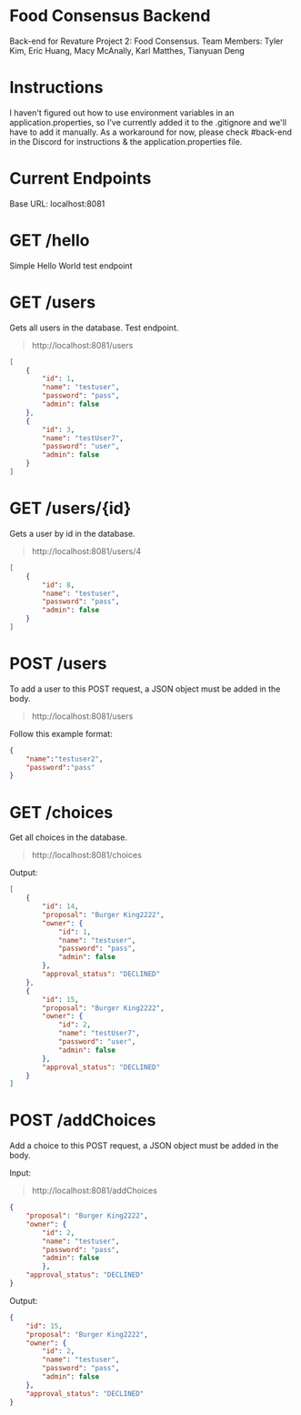 # Food Consensus Backend 

Back-end for Revature Project 2: Food Consensus.
Team Members: Tyler Kim, Eric Huang, Macy McAnally, Karl Matthes, Tianyuan Deng

# Instructions 

I haven't figured out how to use environment variables in an application.properties,
so I've currently added it to the .gitignore and we'll have to add it manually. 
As a workaround for now, please check #back-end in the Discord for instructions & 
the application.properties file.

# Current Endpoints 

Base URL: localhost:8081

# GET /hello
Simple Hello World test endpoint

# GET /users
Gets all users in the database. Test endpoint.
>http://localhost:8081/users
```JSON
[
    {
        "id": 1,
        "name": "testuser",
        "password": "pass",
        "admin": false
    },
    {
        "id": 3,
        "name": "testUser7",
        "password": "user",
        "admin": false
    }
]
```
# GET /users/{id}
Gets a user by id in the database.
>http://localhost:8081/users/4
```JSON
[
    {
        "id": 8,
        "name": "testuser",
        "password": "pass",
        "admin": false
    }
]
```

# POST /users
To add a user to this POST request, a JSON object must be added in the body. 
>http://localhost:8081/users

Follow this example format: 
```JSON
{
    "name":"testuser2",
    "password":"pass"
}
```
# GET /choices
Get all choices in the database.
> http://localhost:8081/choices

Output:
```JSON
[
    {
        "id": 14,
        "proposal": "Burger King2222",
        "owner": {
            "id": 1,
            "name": "testuser",
            "password": "pass",
            "admin": false
        },
        "approval_status": "DECLINED"
    },
    {
        "id": 15,
        "proposal": "Burger King2222",
        "owner": {
            "id": 2,
            "name": "testUser7",
            "password": "user",
            "admin": false
        },
        "approval_status": "DECLINED"
    }
]
```

# POST /addChoices
Add a choice to this POST request, a JSON object must be added in the body.

Input:
> http://localhost:8081/addChoices

```JSON
{
    "proposal": "Burger King2222",
    "owner": {
        "id": 2,
        "name": "testuser",
        "password": "pass",
        "admin": false
        },
    "approval_status": "DECLINED"
}
```
Output:
```JSON
{
    "id": 15,
    "proposal": "Burger King2222",
    "owner": {
        "id": 2,
        "name": "testuser",
        "password": "pass",
        "admin": false
    },
    "approval_status": "DECLINED"
}
```